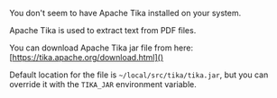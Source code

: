 You don't seem to have Apache Tika installed on your system.

Apache Tika is used to extract text from PDF files.

You can download Apache Tika jar file from here: [https://tika.apache.org/download.html]()

Default location for the file is `~/local/src/tika/tika.jar`, but you can override it with the `TIKA_JAR` environment variable.
